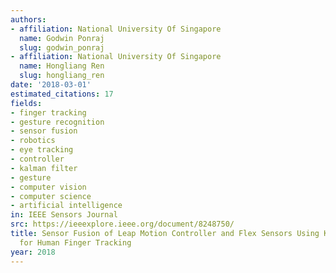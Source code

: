 ```yaml
---
authors:
- affiliation: National University Of Singapore
  name: Godwin Ponraj
  slug: godwin_ponraj
- affiliation: National University Of Singapore
  name: Hongliang Ren
  slug: hongliang_ren
date: '2018-03-01'
estimated_citations: 17
fields:
- finger tracking
- gesture recognition
- sensor fusion
- robotics
- eye tracking
- controller
- kalman filter
- gesture
- computer vision
- computer science
- artificial intelligence
in: IEEE Sensors Journal
src: https://ieeexplore.ieee.org/document/8248750/
title: Sensor Fusion of Leap Motion Controller and Flex Sensors Using Kalman Filter
  for Human Finger Tracking
year: 2018
---
```

